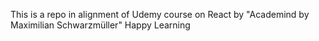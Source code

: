 This is a repo in alignment of Udemy course on React by "Academind by Maximilian Schwarzmüller"
Happy Learning
